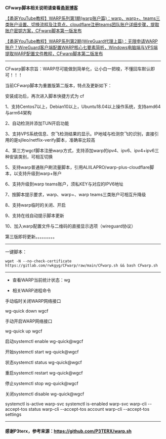 **CFwarp脚本相关说明请查看[甬哥博客](https://ygkkk.blogspot.com/2022/09/gitlabcfwarpwarpwarp.html)**


[【甬哥YouTube教程】WARP系列第1期(warp账户篇)：warp、warp+、teams三类账户设置、切换流程及注意点，cloudflare注册teams团队账户详细步骤，提取账户密钥方案，CFwarp脚本第一版发布](https://youtu.be/Se5kI07k9eA)

[【甬哥YouTube教程】WARP系列第2期(WireGuard代理上篇)：无限申请WARP账户？WireGuard客户端配置WARP核心七要素简析，Windows电脑端与VPS端提取WARP配置文件教程，CFwarp脚本第二版发布](https://youtu.be/rGbhnTuCUcw)

------------------------------------------------------------------------------------------------------------------------------------

CFwarp脚本宗旨：WARP尽可能做到简单化，让小白一把梭，不懂回车默认即可！！！

当前CFwarp脚本为重置版第二版本，特点及更新如下：

安装成功后，再次进入脚本快捷方式为 cf

1、支持Centos7以上，Debian10以上，Ubuntu18.04以上操作系统，支持amd64与arm64架构

2、自动检测并添加TUN开启功能

3、支持VPS系统信息、奈飞检测结果的显示。IP地域与检测奈飞的识别，直接引用的是sjlleo/netflix-verify脚本，准确率比较高

4、第三方wgcf脚本注册warp方式，支持添加warp的ipv4、ipv6、ipv4+ipv6三种安装类别，可相互切换

5、支持warp普通账户刷流量脚本，引用ALIILAPRO/warp-plus-cloudflare脚本，以支持升级到warp+账户

6、支持升级到warp teams账户，须私KEY与对应的IPV6地址

7、按脚本提示要求，warp、warp+、warp teams三类账户可相互升降级

8、支持warp临时的关闭、开启

9、支持在线自动提示脚本更新

10、加入warp配置文件与二维码的直接显示选项（wireguard协议）


第三版即将更新。。。。。。。。。

------------------------------------------------------------------------------------------------------------------------------

一键脚本：
```
wget -N --no-check-certificate https://gitlab.com/rwkgyg/CFwarp/raw/main/CFwarp.sh && bash CFwarp.sh
```
----------------------------------------------------------------------------------------------------------------------

- 查看WARP当前统计状态：wg

- 相关WARP进程命令

手动临时关闭WARP网络接口

wg-quick down wgcf

手动开启WARP网络接口

wg-quick up wgcf

启动systemctl enable wg-quick@wgcf

开始systemctl start wg-quick@wgcf

状态systemctl status wg-quick@wgcf

重启systemctl restart wg-quick@wgcf

停止systemctl stop wg-quick@wgcf

关闭systemctl disable wg-quick@wgcf

systemctl is-active warp-svc
systemctl is-enabled warp-svc
warp-cli --accept-tos status
warp-cli --accept-tos account
warp-cli --accept-tos settings

---------------------------------------------------------------------------------------------------------
#### 感谢P3terx，参考来源：https://github.com/P3TERX/warp.sh

